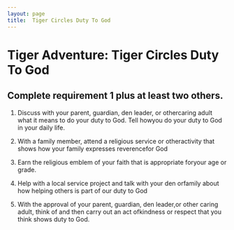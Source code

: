 ```yaml
---
layout: page
title:  Tiger Circles Duty To God
---
```

# Tiger Adventure: Tiger Circles Duty To God

## Complete requirement 1 plus at least two others.

1. Discuss with your parent, guardian, den leader, or othercaring adult what it means to do your duty to God. Tell howyou do your duty to God in your daily life.

2. With a family member, attend a religious service or otheractivity that shows how your family expresses reverencefor God

3. Earn the religious emblem of your faith that is appropriate foryour age or grade.

4. Help with a local service project and talk with your den orfamily about how helping others is part of our duty to God

5. With the approval of your parent, guardian, den leader,or other caring adult, think of and then carry out an act ofkindness or respect that you think shows duty to God.
